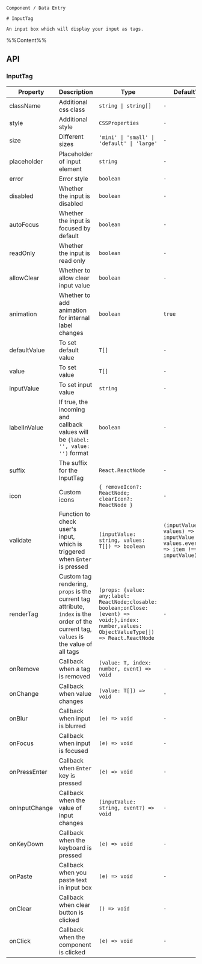 `````
Component / Data Entry

# InputTag

An input box which will display your input as tags.
`````

%%Content%%

## API

### InputTag

|Property|Description|Type|DefaultValue|Version|
|---|---|---|---|---|
|className|Additional css class|`string \| string[]`|`-`|-|
|style|Additional style|`CSSProperties`|`-`|-|
|size|Different sizes|`'mini' \| 'small' \| 'default' \| 'large'`|`-`|-|
|placeholder|Placeholder of input element|`string`|`-`|-|
|error|Error style|`boolean`|`-`|-|
|disabled|Whether the input is disabled|`boolean`|`-`|-|
|autoFocus|Whether the input is focused by default|`boolean`|`-`|-|
|readOnly|Whether the input is read only|`boolean`|`-`|-|
|allowClear|Whether to allow clear input value|`boolean`|`-`|-|
|animation|Whether to add animation for internal label changes|`boolean`|`true`|2.15.0|
|defaultValue|To set default value|`T[]`|`-`|-|
|value|To set value|`T[]`|`-`|-|
|inputValue|To set input value|`string`|`-`|-|
|labelInValue|If true, the incoming and callback values will be `{label: '', value: '')` format|`boolean`|`-`|-|
|suffix|The suffix for the InputTag|`React.ReactNode`|`-`|-|
|icon|Custom icons|`{ removeIcon?: ReactNode; clearIcon?: ReactNode }`|`-`|-|
|validate|Function to check user's input, which is triggered when `Enter` is pressed|`(inputValue: string, values: T[]) => boolean`|`(inputValue, values) => inputValue && values.every((item) => item !== inputValue)`|-|
|renderTag|Custom tag rendering, `props` is the current tag attribute, `index` is the order of the current tag, `values` is the value of all tags|`(props: {value: any;label: ReactNode;closable: boolean;onClose: (event) => void;},index: number,values: ObjectValueType[]) => React.ReactNode`|`-`|index、values added in 2.15.0|
|onRemove|Callback when a tag is removed|`(value: T, index: number, event) => void`|`-`|-|
|onChange|Callback when value changes|`(value: T[]) => void`|`-`|-|
|onBlur|Callback when input is blurred|`(e) => void`|`-`|-|
|onFocus|Callback when input is focused|`(e) => void`|`-`|-|
|onPressEnter|Callback when `Enter` key is pressed|`(e) => void`|`-`|-|
|onInputChange|Callback when the value of input changes|`(inputValue: string, event?) => void`|`-`|-|
|onKeyDown|Callback when the keyboard is pressed|`(e) => void`|`-`|-|
|onPaste|Callback when you paste text in input box|`(e) => void`|`-`|-|
|onClear|Callback when clear button is clicked|`() => void`|`-`|2.20.0|
|onClick|Callback when the component is clicked|`(e) => void`|`-`|-|

